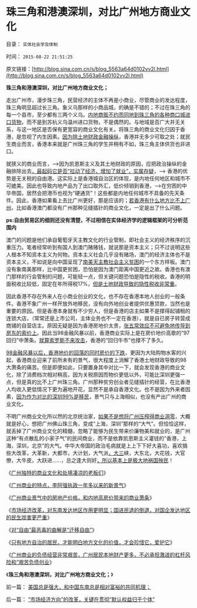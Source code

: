 # 珠三角和港澳深圳，对比广州地方商业文化

目录： `实体社会学及体制` 

时间： `2015-08-22 21:51:25` 

原文链接：[http://blog.sina.com.cn/s/blog_5563a64d0102vv2l.html](http://blog.sina.com.cn/s/blog_5563a64d0102vv2l.html)

**珠三角和港澳深圳，对比广州地方商业文化；**

走出广州市，漫步珠三角，民营经济的主体不再是小商业，尽管商业的发达程度，珠三角明显超过长三角。象义乌那样的小商品城，的确是不错的；不过在珠三角的每一个县市，至少都有三两个义乌。[内地商贩不约而同地到珠三角的各种商口城进口货物](../../../2015/8/4/从实体经济淘金业化的艰难，理解指责“股民投机”的政治深意；.md)，而不是到苏杭义乌温州进口货物，不是偶然的。与地域是否广大并无关系，与这一地区是否保有更宽容的商业文化有关。将珠三角的商业文化归因于香港，是忽视了内生因素。[因为除土地财政金融操纵](../../../2008/11/28/从房价成本结构看经济危机有多致命.md)，香港并无多少可取之处；就民生商业而言，香港本来就是广州珠三角的学生并稍有不如，珠三角主体供货也非进口。

就狭义的商业而言，——>因为凯恩斯主义及其土地财政的原因，应把政治操纵的金融排除出去[，最起码它是否“拉动了经济，增加了就业”，实属存疑](../../../2013/3/4/炒房客需要理解纳税人的焦虑：三驾马车是不归路！.md)，——>
香港的优势是无关税的自由港。这实际上是香港城自治区的体现，是内地任何地区和城市不可媲美。因此也导致内地产品为了出口取外汇，低价倾销到香港，——>在穷困的中华帝国，居然会把港币也视为“硬通货”！这些都是内地任何城市不具备的先天条件。因此，香港如果看上去比广州更好，那是应该的；[若香港有什么地方比不上广州](../../../2014/10/22/香港事件的深层原因，是香港经济模式不可持续.md)，比如香港澳门都没有广州那种见缝插针的商业文化，一定是出了什么问题。

**ps:自由贸易区的细则还没有清楚，不过相信在实体经济学的逻辑框架的可分析范围内**

澳门的问题是他们承自葡萄牙天主教文化的行业管制，即社会主义的经济秩序的沉重压力。笔者经常听到有国人到澳门赌赌钱，就说那是资本主义；只不过说明这些人根本不知资本主义为何物。资本主义社会几乎没有赌场，澳门的经济主体也不是资本主义，不如说是向中国呈现了[南美天主教社会主义贫困](../../../2014/11/23/《21世纪的资本论》，测试“形右实左”的试金石.md)的一个东方样板。澳门没有象南美那样，比中国更贫困，恐怕是因为澳门距离中国更近之故。香港也有澳门那样的行会管制的问题，可能轻一点，但关键问题恐怕是隐性的税收。香港的明面税收比较低，固定在年所得税17%，[但是土地财政导致的隐性税收非常重](../../../2013/12/6/土地财政建筑在中世纪的“特权，长子继承权”的法制基础上.md)。

因此香港不存在外来人在小商业创业的文化，也不存在香港本地人创业的一般条件。香港不象广州一样开放外地移民，没有向外地创业者提供优惠贷款，当然也是重要的原因。但是香港本身就有不少穷人，但是香港的店主如果不是撑得起铺租的连锁大店，（常常还是上市公司，主体业务也不一定在香港），就是自已房子转营成商铺的自营店主。原因无疑是因为香港房地价太贵，[张五常效应不可避免地传导到房东的索价上](../../../2015/8/5/广州独特的商业文化和处境凄凉的老板们；.md)。因此当98金融风暴以前，香港商业实际上是在房价地价高歌的“97回归”中萧条。[就算索罗斯不来攻击](../../../2009/4/29/98东南亚金融危机欧美国际资本赚钱了吗.md)，香港的“回归牛市”也撑不了多久。

[98金融风暴以后，香港地价的回落的同时房价的下跌](../../../2014/7/9/联汇制的含义和利益集团，对风险的掩盖，张五常的卫道；.md)，更因为大陆购物水客的兴起，香港商业迎来了前所未有的景气，很大程度上消解了香港土地财政导致的98大萧条的痛苦。但是即便如此，只要置身其中对比一下，就会发现香港的商业文化，除了消费档次相对稍高，因为关税原因而物价更低以外，可能比深圳更强一点，但是真的比不上广州珠三角。广州那种贫穷创业者见缝插针的经营，在比香港人均收入更低情况下更为遍地开花，显然不是承自香港文化。也不是因为外来者因素，[因为作为对比的深圳99%是移民](../../../2012/9/9/深圳精神子虚乌有.md)，景气只与上海相似，也没有产出广州的商业文化。

不明广州商业文化所以然的北京统治家，[如果不是想将广州压榨得商业凋零](../../../2013/1/13/苏杭现象是伤害极少数地区居民的多数人暴政及真实的地区差距.md)，大概就是好心，想把广州佛山珠三角，变成“上海，深圳”那样的“大气”。但恰恰这样，就丢掉了广州商业文化的精髓，忽略了能够为民生带来价廉物美和就业的，是广州这种“有点散乱的小家子气”的民间商业，而不是依靠凯恩斯主义灌钱的“香港，上海，深圳，北京”的大气。中华大帝国的政治毛病就是上上下下好大喜功，喜欢搞些大改革，大革新，大都市，大计划，大气派[，大三](../../../2011/6/3/三峡大坝好就好在“大”.md)峡，大东北，大花钱，大官僚，大牛皮，大跃进……，总之逢大则好[，所以基本上是极大地祸国殃民](../../../2009/12/27/面子工程和奴才经济.md)！

《[广州独特的商业文化和处境凄凉的老板们](../../../2015/8/5/广州独特的商业文化和处境凄凉的老板们；.md)》

《[广州商业的特点，李阿强执政一年多以来的新景气](../../../2015/8/6/广州商业的特点，李阿强执政一年来的新景气；.md)》

《[广州商业景气中的房地产价格，和内地高房价带来的商业萧条](../../../2015/8/7/“放松监管，政府不作为”是民生改善的长远之计；.md)》

《[市场经济改革，对东南发达地区作用更明显；国进民退的倒退，对国企发达地区的民生戕害更严重](../../../2015/8/8/“市场经济方向”的改革，关键在贯彻“默认权益归于个体”.md)》

《[对“自由”最恶毒的曲解是“迁移自由”](../../../2015/8/19/对“人权之自由”最恶毒的曲解是“迁移自由”.md)》

《[只有地方自治的居民，才能明白地方文化的价值，才会珍惜它，爱护它](../../../2015/8/20/只有自治的居民，才能明白地方文化的价值.md)》

《[广州商业的负债经营非常艰苦，广州居民本地财产更多，不必承担激进的杠杆风险和“艰苦负债创业](../../../2015/8/21/广州商业近期景气的最大动因，和外地人为主的负债创业.md)》

《**珠三角和港澳深圳，对比广州地方商业文化；**》

前一篇： [美国总是强大，和中国东南总是相对富裕的共同机理；](../../../2015/8/24/美国总是强大，和中国东南总是相对富裕的共同机理；.md)

后一篇： [“市场经济方向”的改革，关键在贯彻“默认权益归于个体”](../../../2015/8/8/“市场经济方向”的改革，关键在贯彻“默认权益归于个体”.md)

